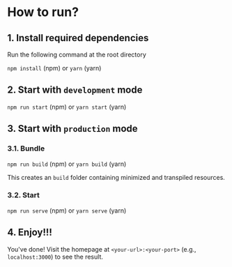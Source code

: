 # How to run?

## 1. Install required dependencies
Run the following command at the root directory

`npm install` (npm) or `yarn` (yarn)

## 2. Start with `development` mode

`npm run start` (npm) or `yarn start` (yarn)

## 3. Start with `production` mode

### 3.1. Bundle

`npm run build` (npm) or `yarn build` (yarn)

This creates an `build` folder containing minimized and transpiled resources.

### 3.2. Start

`npm run serve` (npm) or `yarn serve` (yarn)

## 4. Enjoy!!!

You've done! Visit the homepage at `<your-url>:<your-port>` (e.g., `localhost:3000`) to see the result.
